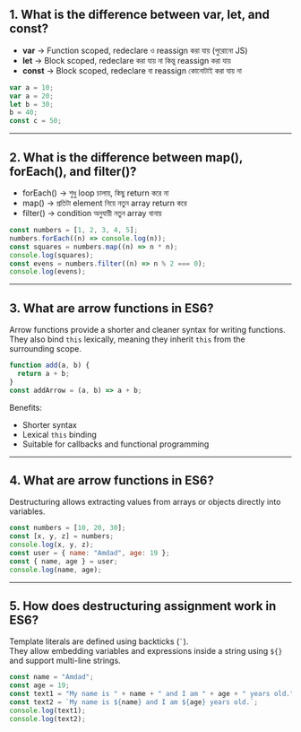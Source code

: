 ## 1. What is the difference between var, let, and const?

- **var** → Function scoped, redeclare ও reassign করা যায় (পুরোনো JS)
- **let** → Block scoped, redeclare করা যায় না কিন্তু reassign করা যায়
- **const** → Block scoped, redeclare বা reassign কোনোটাই করা যায় না

```js
var a = 10;
var a = 20;
let b = 30;
b = 40;
const c = 50;
```

---

## 2. What is the difference between map(), forEach(), and filter()?

- forEach() → শুধু loop চালায়, কিছু return করে না
- map() → প্রতিটা element নিয়ে নতুন array return করে
- filter() → condition অনুযায়ী নতুন array বানায়

```js
const numbers = [1, 2, 3, 4, 5];
numbers.forEach((n) => console.log(n));
const squares = numbers.map((n) => n * n);
console.log(squares);
const evens = numbers.filter((n) => n % 2 === 0);
console.log(evens);
```

---

## 3. What are arrow functions in ES6?

Arrow functions provide a shorter and cleaner syntax for writing functions.  
They also bind `this` lexically, meaning they inherit `this` from the surrounding scope.

```js
function add(a, b) {
  return a + b;
}
const addArrow = (a, b) => a + b;
```

Benefits:

- Shorter syntax
- Lexical `this` binding
- Suitable for callbacks and functional programming

---

## 4. What are arrow functions in ES6?

Destructuring allows extracting values from arrays or objects directly into variables.

```js
const numbers = [10, 20, 30];
const [x, y, z] = numbers;
console.log(x, y, z);
const user = { name: "Amdad", age: 19 };
const { name, age } = user;
console.log(name, age);
```

---

## 5. How does destructuring assignment work in ES6?

Template literals are defined using backticks (`` ` ``).  
They allow embedding variables and expressions inside a string using `${}` and support multi-line strings.

```js
const name = "Amdad";
const age = 19;
const text1 = "My name is " + name + " and I am " + age + " years old.";
const text2 = `My name is ${name} and I am ${age} years old.`;
console.log(text1);
console.log(text2);
```
